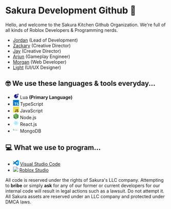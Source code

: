 # Sakura Development Github 🥢

Hello, and welcome to the Sakura Kitchen Github Organization. We're full of all kinds of Roblox Developers & Programming nerds.

* [Jordan](https://github.com/nodoubtjordan) (Lead of Development)
* [Zackary](https://github.com/nodoubtzack) (Creative Director)
* [Jay](https://github.com/Nephere) (Creative Director)
* [Arjun](https://github.com/alreadyfans) (Gameplay Engineer)
* [Morgan](https://github.com/mvvrgan) (Web Developer)
* [Light](https://github.com/liteless) (UI/UX Designer)

## 🤓 We use these languages & tools everyday...

* <img height="18" src="https://github.com/github/explore/blob/main/topics/lua/lua.png?raw=true"> Lua **(Primary Language)**
* <img height="18" src="https://github.com/github/explore/blob/main/topics/typescript/typescript.png?raw=true"> TypeScript
* <img height="18" src="https://github.com/github/explore/blob/main/topics/javascript/javascript.png?raw=true"> JavaScript
* <img height="18" src="https://github.com/github/explore/blob/main/topics/nodejs/nodejs.png?raw=true"> Node.js
* <img height="18" src="https://github.com/github/explore/blob/main/topics/react/react.png"> React.js
* <img height="18" src="https://github.com/github/explore/blob/main/topics/mongodb/mongodb.png"> MongoDB

## 💻 What we use to program...

* <img height="18" src="https://github.com/github/explore/blob/main/topics/visual-studio-code/visual-studio-code.png?raw=true"> [Visual Studio Code](https://code.visualstudio.com/)
* <img height="18" src="https://upload.wikimedia.org/wikipedia/commons/thumb/5/58/Roblox_Studio_logo_2021_present.svg/1200px-Roblox_Studio_logo_2021_present.svg.png"> [Roblox Studio](https://setup.rbxcdn.com/RobloxStudioInstaller.exe)

All code is reserved under the rights of Sakura's LLC company. Attempting to **bribe** or simply **ask** for any of our former or current developers for our internal code will result in legal actions such as a lawsuit. Do not attempt it. All Sakura assets are reserved under an LLC company and protected under DMCA laws.
